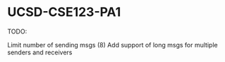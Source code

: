# UCSD-CSE123-PA1

TODO:

Limit number of sending msgs (8)
Add support of long msgs for multiple senders and receivers

